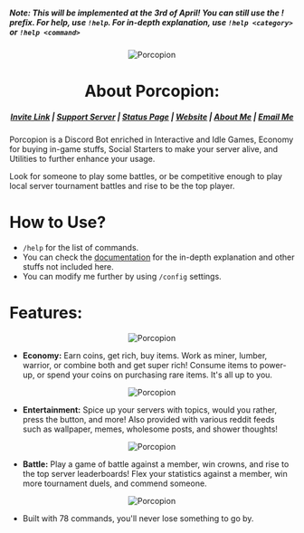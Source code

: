 ##### Note: This will be implemented at the 3rd of April! You can still use the ! prefix. For help, use `!help`. For in-depth explanation, use `!help <category>` or `!help <command>`

<p align="center">
  <img src="https://cdn.discordapp.com/attachments/858505566429904896/940077151011618866/final_banner.png" alt="Porcopion">
</p>

<h1 align="center">
    About Porcopion:
</h1>

<h5 align="center">
    <a href="https://discord.com/api/oauth2/authorize?client_id=828936914601246741&permissions=1409416310&scope=bot">Invite Link</a> | <a href="https://discord.gg/k28ct4T3yN">Support Server</a> | <a href="https://stats.uptimerobot.com/BX5znIDJN3">Status Page</a> | <a href="https://raianah.yolasite.com/">Website</a> | <a href="https://raianah.gitbook.io/raianah">About Me</a> | <a href="mailto:raianah.twilight@gmail.com">Email Me</a>
</h5>

Porcopion is a Discord Bot enriched in Interactive and Idle Games, Economy for buying in-game stuffs, Social Starters to make your server alive, and Utilities to further enhance your usage.

Look for someone to play some battles, or be competitive enough to play local server tournament battles and rise to be the top player.

# How to Use?

- `/help` for the list of commands.
- You can check the [documentation](https://raianah.gitbook.io/porcopion/) for the in-depth explanation and other stuffs not included here.
- You can modify me further by using `/config` settings.

# Features:

<p align="center">
  <img src="https://cdn.discordapp.com/attachments/858505566429904896/943518796566634496/economy_banner.png" alt="Porcopion">
</p>

- **Economy:** Earn coins, get rich, buy items. Work as miner, lumber, warrior, or combine both and get super rich! Consume items to power-up, or spend your coins on purchasing rare items. It's all up to you.

<p align="center">
  <img src="https://cdn.discordapp.com/attachments/858505566429904896/943518797015441478/entertainment_banner.png" alt="Porcopion">
</p>

- **Entertainment:** Spice up your servers with topics, would you rather, press the button, and more! Also provided with various reddit feeds such as wallpaper, memes, wholesome posts, and shower thoughts!

<p align="center">
  <img src="https://cdn.discordapp.com/attachments/858505566429904896/943518796814118952/battle_banner.png" alt="Porcopion">
</p>

- **Battle:** Play a game of battle against a member, win crowns, and rise to the top server leaderboards! Flex your statistics against a member, win more tournament duels, and commend someone.

<p align="center">
  <img src="https://cdn.discordapp.com/attachments/858505566429904896/943700399347609650/others_banner.png" alt="Porcopion">
</p>

- Built with 78 commands, you'll never lose something to go by.
